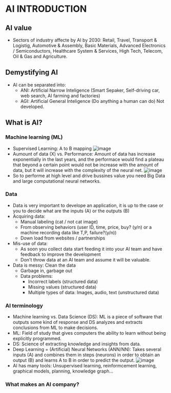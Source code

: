 # AI INTRODUCTION

## AI value
- Sectors of industry affecte by AI by 2030: Retail, Travel, Transport & Logistig, Automotive & Assembly, Basic Materials, Advanced Electronics / Semiconductors, Healthcare System & Services, High Tech, Telecom, Oil & Gas and Agriculture.
## Demystifying AI
- AI can be separated into:
  - ANI: Artificial Narrow Inteligence (Smart Sepaker, Self-driving car, web search, AI farming and factories)
  - AGI: Artificial General Inteligence (Do anything a human can do) Not developed.
## What is AI?
### Machine learning (ML)
- Supervised Learning: A to B mapping
![image](https://github.com/user-attachments/assets/dfa61403-0965-4d16-bf9b-4c0b5573a397)
- Aumount of data (X) vs. Performance: Amount of data has increase exponentially in the last years, and the performace would find a plateau that beyond a certain point would not be increase with the amount of data, but it will increase with the complexity of the neural net.
![image](https://github.com/user-attachments/assets/ff046434-0cc6-408b-b509-9086356f4991)
- So to performe at high level and drive bussines value you need Big Data and large computational neural networks.
### Data
- Data is very important to develope an application, it is up to the case or you to decide what are the inputs (A) or the outputs (B)
- Acquiring data:
  - Manual labeling (cat / not cat image)
  - From observing behaviors (user ID, time, price, buy? (y/n) or a machine recording data like T,P, failure?(y/n))
  - Down load from websites / partnerships
- Mis-use of data:
  - As soon you collect data start feeding it into your AI team and have feedback to improve the development
  - Don't throw data at an AI team and assume it will be valuable.
- Data is messy: Clean the data
  - Garbage in, garbage out
  - Data problems:
      - Incorrect labels (structured data)
      - Missing values (structured data)
      - Multiple types of data: Images, audio, text (unstructured data)
### AI terminology
- Machine learning vs. Data Science (DS): ML is a piece of software that outputs some kind of response and DS analyzes and extracts conclusions from ML to make decisions.
- ML: Field of study that gives computers the ability to learn without being explicitly programmed.
- DS: Science of extracting knowledge and insights from data.
- Deep Learning = (Artificial) Neural Networks (ANN/NN): Takes several inputs (A) and combines them in steps (neurons) in order to obtain an output (B) and learns A to B in order to predict the output.
![image](https://github.com/user-attachments/assets/46c470be-3a60-45c3-a80d-2ad83b999971)
- AI has many tools: Unsupervised learning, reinformcement learning, graphical models, planning, knowledge graph...
### What makes an AI company?
